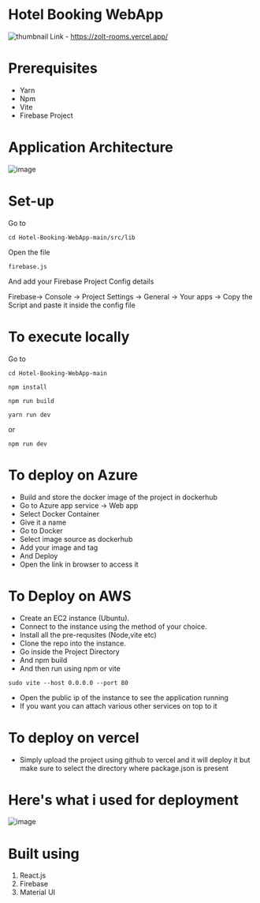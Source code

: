 # Hotel Booking WebApp

![thumbnail](https://github.com/Hexton09/Cloud_Performance_tuning/assets/98824774/68501708-458a-4943-af6c-bc9c1b8cbaca)
Link - https://zolt-rooms.vercel.app/
# Prerequisites
* Yarn
* Npm
* Vite
* Firebase Project
# Application Architecture
![image](https://github.com/Hexton09/BookStay/assets/98824774/f2f995e8-4706-4e6a-9c6e-39944ea26e9a)

# Set-up
Go to
````
cd Hotel-Booking-WebApp-main/src/lib
````
Open the file
````
firebase.js
````
And add your Firebase Project Config details

Firebase-> Console -> Project Settings -> General -> Your apps -> Copy the Script and paste it inside the config file
# To execute locally
Go to
````
cd Hotel-Booking-WebApp-main
````
````
npm install
````
````
npm run build
````
````
yarn run dev
````
or
````
npm run dev
````
# To deploy on Azure
* Build and store the docker image of the project in dockerhub
* Go to Azure app service -> Web app
* Select Docker Container
* Give it a name
* Go to Docker
* Select image source as dockerhub
* Add your image and tag
* And Deploy
* Open the link in browser to access it
# To Deploy on AWS
* Create an EC2 instance (Ubuntu).
* Connect to the instance using the method of your choice.
* Install all the pre-requsites (Node,vite etc)
* Clone the repo into the instance.
* Go inside the Project Directory
* And npm build
* And then run using npm or vite
````
sudo vite --host 0.0.0.0 --port 80
````
* Open the public ip of the instance to see the application running
* If you want you can attach various other services on top to it
# To deploy on vercel
* Simply upload the project using github to vercel and it will deploy it but make sure to select the directory where package.json is present
# Here's what i used for deployment
![image](https://github.com/Hexton09/BookStay/assets/98824774/2244ee2a-bcac-48dc-9bcf-8670c3a8970c)

# Built using

1. React.js
2. Firebase
3. Material UI

